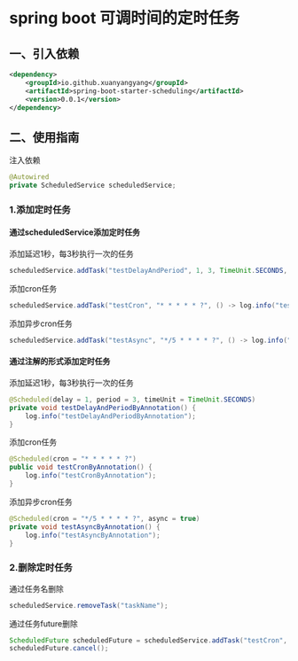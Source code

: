 # spring boot 可调时间的定时任务

## 一、引入依赖
```xml
<dependency>
    <groupId>io.github.xuanyangyang</groupId>
    <artifactId>spring-boot-starter-scheduling</artifactId>
    <version>0.0.1</version>
</dependency>
```

## 二、使用指南
注入依赖
```java
@Autowired
private ScheduledService scheduledService;
```

### 1.添加定时任务
#### 通过scheduledService添加定时任务
添加延迟1秒，每3秒执行一次的任务
```java
scheduledService.addTask("testDelayAndPeriod", 1, 3, TimeUnit.SECONDS, () -> log.info("testDelayAndPeriod"));
```

添加cron任务
```java
scheduledService.addTask("testCron", "* * * * * ?", () -> log.info("testCron"));
```

添加异步cron任务
```java
scheduledService.addTask("testAsync", "*/5 * * * * ?", () -> log.info("testAsync"), true);
```

#### 通过注解的形式添加定时任务
添加延迟1秒，每3秒执行一次的任务
```java
@Scheduled(delay = 1, period = 3, timeUnit = TimeUnit.SECONDS)
private void testDelayAndPeriodByAnnotation() {
    log.info("testDelayAndPeriodByAnnotation");
}
```

添加cron任务
```java
@Scheduled(cron = "* * * * * ?")
public void testCronByAnnotation() {
    log.info("testCronByAnnotation");
}
```

添加异步cron任务
```java
@Scheduled(cron = "*/5 * * * * ?", async = true)
private void testAsyncByAnnotation() {
    log.info("testAsyncByAnnotation");
}
```
### 2.删除定时任务
通过任务名删除
```java
scheduledService.removeTask("taskName");
```
通过任务future删除
```java
ScheduledFuture scheduledFuture = scheduledService.addTask("testCron", "* * * * * ?", () -> log.info("testCron"));
scheduledFuture.cancel();
```